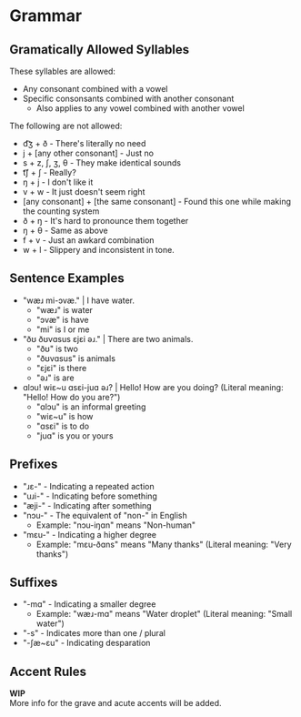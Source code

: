 # Grammar
## Gramatically Allowed Syllables
These syllables are allowed: 
* Any consonant combined with a vowel
* Specific consonsants combined with another consonant
    * Also applies to any vowel combined with another vowel

The following are not allowed:
* d͡ʒ + ð - There's literally no need
* j + [any other consonant] - Just no
* s + z, ʃ, ʒ, θ - They make identical sounds
* t͡ʃ + ʃ - Really?
* ŋ + j - I don't like it 
* v + w - It just doesn't seem right
* [any consonant] + [the same consonant] - Found this one while making the counting system
* ð + ŋ - It's hard to pronounce them together
* ŋ + θ - Same as above
* f + v - Just an awkard combination
* w + l - Slippery and inconsistent in tone.

## Sentence Examples
* "wæɹ mi-ɔvæ." | I have water.
    * "wæɹ" is water
    * "ɔvæ" is have
    * "mi" is I or me
* "ðʊ ðʊvɑsus ɛjɛi əɹ." | There are two animals.
    * "ðʊ" is two
    * "ðʊvɑsus" is animals
    * "ɛjɛi" is there
    * "əɹ" is are
* ɑlɔu! wiɛ~u ɑsɛi-juɑ əɹ? | Hello! How are you doing? (Literal meaning: "Hello! How do you are?")
    * "ɑlɔu" is an informal greeting
    * "wiɛ~u" is how
    * "ɑsɛi" is to do
    * "juɑ" is you or yours

## Prefixes
* "ɹɛ-" - Indicating a repeated action
* "uɹi-" - Indicating before something
* "æji-" - Indicating after something
* "nɔu-" - The equivalent of "non-" in English
    * Example: "nɔu-iŋɑn" means "Non-human"
* "mɛu-" - Indicating a higher degree
    * Example: "mɛu-ðɑns" means "Many thanks" (Literal meaning: "Very thanks")

## Suffixes
* "-mɑ" - Indicating a smaller degree
    * Example: "wæɹ-mɑ" means "Water droplet" (Literal meaning: "Small water")
* "-s" - Indicates more than one / plural
* "-ʃæ~ɛu" - Indicating desparation

## Accent Rules
**WIP** <br>
More info for the grave and acute accents will be added.